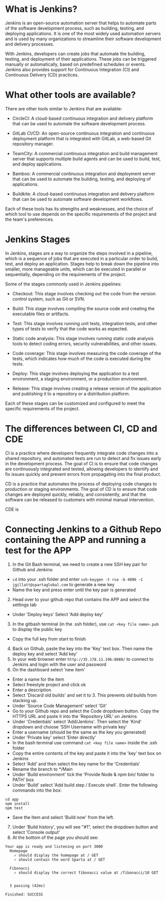 #  What is Jenkins?

Jenkins is an open-source automation server that helps to automate parts of the software development process, such as building, testing, and deploying applications. It is one of the most widely used automation servers and is used by many organizations to streamline their software development and delivery processes.

With Jenkins, developers can create jobs that automate the building, testing, and deployment of their applications. These jobs can be triggered manually or automatically, based on predefined schedules or events. Jenkins also provides support for Continuous Integration (CI) and Continuous Delivery (CD) practices.

#
# What other tools are available?

There are other tools similar to Jenkins that are available:

- CircleCI: A cloud-based continuous integration and delivery platform that can be used to automate the software development process.

- GitLab CI/CD: An open-source continuous integration and continuous deployment platform that is integrated with GitLab, a web-based Git repository manager.

- TeamCity: A commercial continuous integration and build management server that supports multiple build agents and can be used to build, test, and deploy applications.

- Bamboo: A commercial continuous integration and deployment server that can be used to automate the building, testing, and deploying of applications.

- Buildkite: A cloud-based continuous integration and delivery platform that can be used to automate software development workflows.

Each of these tools has its strengths and weaknesses, and the choice of which tool to use depends on the specific requirements of the project and the team's preferences.

#
# Jenkins Stages

In Jenkins, stages are a way to organize the steps involved in a pipeline, which is a sequence of jobs that are executed in a particular order to build, test, and deploy an application. Stages help to break down the pipeline into smaller, more manageable units, which can be executed in parallel or sequentially, depending on the requirements of the project.

Some of the stages commonly used in Jenkins pipelines:

- Checkout: This stage involves checking out the code from the version control system, such as Git or SVN.

- Build: This stage involves compiling the source code and creating the executable files or artifacts.

- Test: This stage involves running unit tests, integration tests, and other types of tests to verify that the code works as expected.

- Static code analysis: This stage involves running static code analysis tools to detect coding errors, security vulnerabilities, and other issues.

- Code coverage: This stage involves measuring the code coverage of the tests, which indicates how much of the code is executed during the tests.

- Deploy: This stage involves deploying the application to a test environment, a staging environment, or a production environment.

- Release: This stage involves creating a release version of the application and publishing it to a repository or a distribution platform.

Each of these stages can be customized and configured to meet the specific requirements of the project.

#
# The differences between CI, CD and CDE

CI is a practice where developers frequently integrate code changes into a shared repository, and automated tests are run to detect and fix issues early in the development process. The goal of CI is to ensure that code changes are continuously integrated and tested, allowing developers to identify and fix issues quickly and prevent errors from propagating into the final product.

CD is a practice that automates the process of deploying code changes to production or staging environments. The goal of CD is to ensure that code changes are deployed quickly, reliably, and consistently, and that the software can be released to customers with minimal manual intervention.

CDE is 

#
# Connecting Jenkins to a Github Repo containing the APP and running a test for the APP

1. In the Git Bash terminal, we need to create a new SSH key pair for Github and Jenkins:
- `cd` into your .ssh folder and enter `ssh-keygen -t rsa -b 4096 -C jgillatt@spartaglobal.com` to generate a new key
- Name the key and press enter until the key pair is generated
2. Head over to your github repo that contains the APP and select the settings tab
- Under 'Deploy keys' Select 'Add deploy key' 
3. In the gitbash terminal (in the .ssh folder), use `cat <key file name>.pub` to display the public key
- Copy the full key from start to finish
4. Back on Github, paste the key into the 'Key' text box. Then name the deploy key and select 'Add key'
5. In your web browser enter `http://35.178.11.196:8080/` to connect to Jenkins and login with the user and password
6. On the dashboard select 'new item' 
- Enter a name for the item
- Select freestyle project and click ok
- Enter a description
- Select 'Discard old builds' and set it to 3. This prevents old builds from stacking up.
- Under 'Source Code Management' select 'Git'
- Go to your Github repo and select the Code dropdown button. Copy the HTTPS URL and paste it into the 'Repository URL' on Jenkins
- Under 'Credentials' select 'Add/Jenkins'. Then select the 'Kind' dropdown and choose 'SSH Username with private key' 
- Enter a username (should be the same as the key you generated)
- Under 'Private key' select 'Enter directly'
- In the bash terminal use command `cat <key file name>` inside the .ssh folder
- Copy the entire contents of the key and paste it into the 'key' text box on Jenkins
- Select 'Add' and then select the key name for the 'Credentials' 
- Rename the branch to */Main
- Under 'Build environment' tick the 'Provide Node & npm bin/ folder to PATH' box
- Under 'Build' select 'Add build step / Execute shell`. Enter the following commands into the box:
```
cd app
npm install
npm test
```
- Save the Item and select 'Build now' from the left.
7. Under 'Build history', you will see "#1", select the dropdown button and select 'Console output'
8. At the bottom of the page you should see:
```
Your app is ready and listening on port 3000
  Homepage
    ✓ should display the homepage at / GET
    ✓ should contain the word Sparta at / GET

  Fibonacci
    ✓ should display the correct fibonacci value at /fibonacci/10 GET


  3 passing (42ms)

Finished: SUCCESS
```

